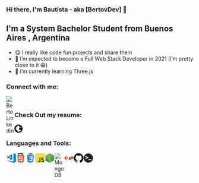 ### Hi there, I'm Bautista - aka [BertovDev] 👋

## I'm a System Bachelor Student from Buenos Aires , Argentina

- 😋 I really like code fun projects and share them
- 🎈 I’m expected to become a Full Web Stack Developer in 2021 (I’m pretty close to it 😁)
- 🌱 I’m currently learning Three.js

### Connect with me:

[<img align="left" alt="Berto Linkedin" width="22px" src="https://cdn.jsdelivr.net/npm/simple-icons@v3/icons/linkedin.svg"/>][linkedin]


<br/>

### Check Out my resume:
[<img align="left" alt="Online Resume" width="22px" src="https://raw.githubusercontent.com/iconic/open-iconic/master/svg/globe.svg"/>][website]

<br/>

### Languages and Tools:

<img align="left" alt="Visual Studio Code" width="26px" src="https://raw.githubusercontent.com/github/explore/80688e429a7d4ef2fca1e82350fe8e3517d3494d/topics/visual-studio-code/visual-studio-code.png"/>
<img align="left" alt="HTML5" width="26px" src="https://raw.githubusercontent.com/github/explore/80688e429a7d4ef2fca1e82350fe8e3517d3494d/topics/html/html.png" />
<img align="left" alt="CSS3" width="26px" src="https://raw.githubusercontent.com/github/explore/80688e429a7d4ef2fca1e82350fe8e3517d3494d/topics/css/css.png" />
<img align="left" alt="JavaScript" width="26px" src="https://raw.githubusercontent.com/github/explore/80688e429a7d4ef2fca1e82350fe8e3517d3494d/topics/javascript/javascript.png"/>
<img align="left" alt="Node.js" width="26px" src="https://raw.githubusercontent.com/github/explore/80688e429a7d4ef2fca1e82350fe8e3517d3494d/topics/nodejs/nodejs.png"/>
<img align="left" alt="MongoDB" width="26px" src="https://davidrengifo.files.wordpress.com/2017/09/mongodb-logo.png"/>
<img align="left" alt="Git" width="26px" src="https://raw.githubusercontent.com/github/explore/80688e429a7d4ef2fca1e82350fe8e3517d3494d/topics/git/git.png" />
<img align="left" alt="GitHub" width="26px" src="https://raw.githubusercontent.com/github/explore/78df643247d429f6cc873026c0622819ad797942/topics/github/github.png"/>
<img align="left" alt="Terminal" width="26px" src="https://raw.githubusercontent.com/github/explore/80688e429a7d4ef2fca1e82350fe8e3517d3494d/topics/terminal/terminal.png"/>


<br/>

[website]: http://bit.ly/BautistaBertoResume
[linkedin]: https://www.linkedin.com/in/bautista-berto/

